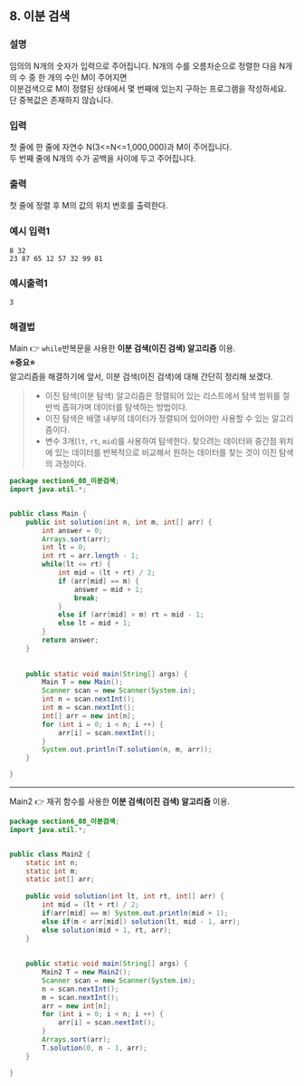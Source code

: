 ## 8. 이분 검색  
  
### 설명  
임의의 N개의 숫자가 입력으로 주어집니다. N개의 수를 오름차순으로 정렬한 다음 N개의 수 중 한 개의 수인 M이 주어지면  
이분검색으로 M이 정렬된 상태에서 몇 번째에 있는지 구하는 프로그램을 작성하세요. 단 중복값은 존재하지 않습니다.  
  
### 입력  
첫 줄에 한 줄에 자연수 N(3<=N<=1,000,000)과 M이 주어집니다.  
두 번째 줄에 N개의 수가 공백을 사이에 두고 주어집니다.  
  
### 출력  
첫 줄에 정렬 후 M의 값의 위치 번호를 출력한다.  
  
### 예시 입력1  
```
8 32
23 87 65 12 57 32 99 81
```  
    
### 예시출력1  
```
3
```  
  
### 해결법  
Main 👉 `while`반복문을 사용한 **이분 검색(이진 검색) 알고리즘** 이용.  
**⭐중요⭐**  
알고리즘을 해결하기에 앞서, 이분 검색(이진 검색)에 대해 간단히 정리해 보겠다.  
  
> * 이진 탐색(이분 탐색) 알고리즘은 정렬되어 있는 리스트에서 탐색 범위를 절반씩 좁혀가며 데이터를 탐색하는 방법이다.  
> * 이진 탐색은 배열 내부의 데이터가 정렬되어 있어야만 사용할 수 있는 알고리즘이다.  
> * 변수 3개(`lt`, `rt`, `mid`)를 사용하여 탐색한다. 찾으려는 데이터와 중간점 위치에 있는 데이터를 반복적으로 비교해서 원하는 데이터를 찾는 것이 이진 탐색의 과정이다.  
  
```java
package section6_08_이분검색;
import java.util.*;


public class Main {
	public int solution(int n, int m, int[] arr) {
		int answer = 0;
		Arrays.sort(arr);
		int lt = 0;
		int rt = arr.length - 1;
		while(lt <= rt) {
			int mid = (lt + rt) / 2;
			if (arr[mid] == m) {
				answer = mid + 1;
				break;
			}
			else if (arr[mid] > m) rt = mid - 1;
			else lt = mid + 1;
		}
		return answer;
	}
	
	
	public static void main(String[] args) {
		Main T = new Main();
		Scanner scan = new Scanner(System.in);
		int n = scan.nextInt();
		int m = scan.nextInt();
		int[] arr = new int[n];
		for (int i = 0; i < n; i ++) {
			arr[i] = scan.nextInt();
		}
		System.out.println(T.solution(n, m, arr));
	}

}

```  
  
---  
Main2 👉 재귀 함수를 사용한 **이분 검색(이진 검색) 알고리즘** 이용.  
  
```java
package section6_08_이분검색;
import java.util.*;


public class Main2 {
	static int n;
	static int m;
	static int[] arr;
	
	public void solution(int lt, int rt, int[] arr) {
		int mid = (lt + rt) / 2;
		if(arr[mid] == m) System.out.println(mid + 1);
		else if(m < arr[mid]) solution(lt, mid - 1, arr);
		else solution(mid + 1, rt, arr);
	}
	
	
	public static void main(String[] args) {
		Main2 T = new Main2();
		Scanner scan = new Scanner(System.in);
		n = scan.nextInt();
		m = scan.nextInt();
		arr = new int[n];
		for (int i = 0; i < n; i ++) {
			arr[i] = scan.nextInt();
		}
		Arrays.sort(arr);
		T.solution(0, n - 1, arr);
	}

}

```  

